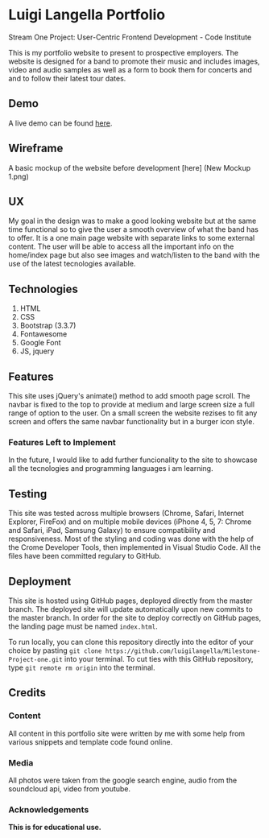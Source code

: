 # Luigi Langella Portfolio
Stream One Project: User-Centric Frontend Development - Code Institute 

This is my portfolio website to present to prospective employers. The website is designed for a band to promote
their music and includes images, video and audio samples as well as a form to book them for concerts and and to
follow their latest tour dates.


## Demo
A live demo can be found [here](https://luigilangella.github.io/Milestone-Project-one/).

## Wireframe
A basic mockup of the website before development [here] (New Mockup 1.png)


## UX
My goal in the design was to make a good looking website but at the same time functional so to give the user
a smooth overview of what the band has to offer. It is a one main page website with separate links to some external content. The user will be able to access all the important info on the home/index page but also see images and watch/listen to the band with the use of the latest tecnologies available.


## Technologies
1. HTML
2. CSS
3. Bootstrap (3.3.7)
4. Fontawesome
5. Google Font
6. JS, jquery


## Features
This site uses jQuery's animate() method to add smooth page scroll. The navbar is fixed to the top to provide at medium and large screen size a full range of option to the user. On a small screen the website rezises to fit any screen and offers the same navbar functionality but in a burger icon style.


### Features Left to Implement
In the future, I would like to add further funcionality to the site to showcase all the tecnologies and programming languages i am learning. 


## Testing
 This site was tested across multiple browsers (Chrome, Safari, Internet Explorer, FireFox) and on multiple mobile devices (iPhone 4, 5, 7: Chrome and Safari, iPad, Samsung Galaxy) to ensure compatibility and responsiveness. Most of the styling and coding was done with the help of the Crome Developer Tools, then implemented in Visual Studio Code. All the files have been committed regulary to GitHub.


## Deployment
This site is hosted using GitHub pages, deployed directly from the master branch. The deployed site will update automatically upon new commits to the master branch. In order for the site to deploy correctly on GitHub pages, the landing page must be named `index.html`.

To run locally, you can clone this repository directly into the editor of your choice by pasting `git clone https://github.com/luigilangella/Milestone-Project-one.git` into your terminal. To cut ties with this GitHub repository, type `git remote rm origin` into the terminal.


## Credits

### Content
All content in this portfolio site were written by me with some help from various snippets and template code found online. 

### Media
All photos were taken from the google search engine, audio from the soundcloud api, video from youtube. 

### Acknowledgements


**This is for educational use.** 